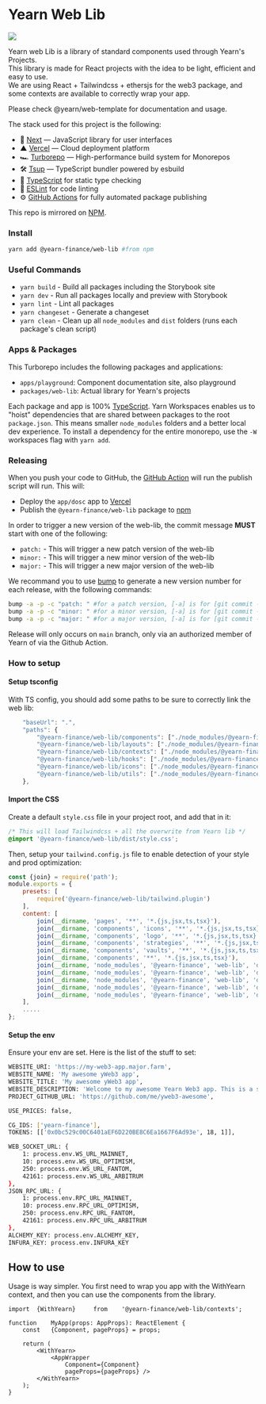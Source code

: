 # Yearn Web Lib
![](../../.github/og.jpeg)


Yearn web Lib is a library of standard components used through Yearn's Projects.    
This library is made for React projects with the idea to be light, efficient and easy to use.  
We are using React + Tailwindcss + ethersjs for the web3 package, and some contexts are available to correctly wrap your app.

Please check @yearn/web-template for documentation and usage.

The stack used for this project is the following:
- 🚀 [Next](https://nextjs.org) — JavaScript library for user interfaces
- ▲ [Vercel](https://vercel.com) — Cloud deployment platform
- 🏎 [Turborepo](https://turborepo.org) — High-performance build system for Monorepos
- 🛠 [Tsup](https://github.com/egoist/tsup) — TypeScript bundler powered by esbuild
- 📄 [TypeScript](https://www.typescriptlang.org/) for static type checking
- 💄 [ESLint](https://eslint.org/) for code linting
- ⚙️ [GitHub Actions](https://github.com/changesets/action) for fully automated package publishing

This repo is mirrored on [NPM](https://www.npmjs.com/package/@yearn-finance/web-lib).

### Install
```sh
yarn add @yearn-finance/web-lib #from npm
```

### Useful Commands
- `yarn build` - Build all packages including the Storybook site
- `yarn dev` - Run all packages locally and preview with Storybook
- `yarn lint` - Lint all packages
- `yarn changeset` - Generate a changeset
- `yarn clean` - Clean up all `node_modules` and `dist` folders (runs each package's clean script)


### Apps & Packages
This Turborepo includes the following packages and applications:

- `apps/playground`: Component documentation site, also playground
- `packages/web-lib`: Actual library for Yearn's projects

Each package and app is 100% [TypeScript](https://www.typescriptlang.org/). Yarn Workspaces enables us to "hoist" dependencies that are shared between packages to the root `package.json`. This means smaller `node_modules` folders and a better local dev experience. To install a dependency for the entire monorepo, use the `-W` workspaces flag with `yarn add`.


### Releasing
When you push your code to GitHub, the [GitHub Action](https://github.com/changesets/action) will run the publish script will run. This will:
- Deploy the `app/dosc` app to [Vercel](https://vercel.com)
- Publish the `@yearn-finance/web-lib` package to [npm](https://www.npmjs.com/)

In order to trigger a new version of the web-lib, the commit message **MUST** start with one of the following:
- `patch:` - This will trigger a new patch version of the web-lib
- `minor:` - This will trigger a new minor version of the web-lib
- `major:` - This will trigger a new major version of the web-lib

We recommand you to use [bump](https://github.com/JS-DevTools/version-bump-prompt) to generate a new version number for each release, with the following commands:
```bash
bump -a -p -c "patch: " #for a patch version, [-a] is for [git commit -a], [-p] is for [git push] and [-c] is for [git commit -m].
bump -a -p -c "minor: " #for a minor version, [-a] is for [git commit -a], [-p] is for [git push] and [-c] is for [git commit -m].
bump -a -p -c "major: " #for a major version, [-a] is for [git commit -a], [-p] is for [git push] and [-c] is for [git commit -m].
```

Release will only occurs on `main` branch, only via an authorized member of Yearn of via the Github Action.

### How to setup

#### Setup tsconfig
With TS config, you should add some paths to be sure to correctly link the web lib: 
```ts
	"baseUrl": ".",
	"paths": {
		"@yearn-finance/web-lib/components": ["./node_modules/@yearn-finance/web-lib/dist/components"],
		"@yearn-finance/web-lib/layouts": ["./node_modules/@yearn-finance/web-lib/dist/layouts"],
		"@yearn-finance/web-lib/contexts": ["./node_modules/@yearn-finance/web-lib/dist/contexts"],
		"@yearn-finance/web-lib/hooks": ["./node_modules/@yearn-finance/web-lib/dist/hooks"],
		"@yearn-finance/web-lib/icons": ["./node_modules/@yearn-finance/web-lib/dist/icons"],
		"@yearn-finance/web-lib/utils": ["./node_modules/@yearn-finance/web-lib/dist/utils"],
	},
```

#### Import the CSS
Create a default `style.css` file in your project root, and add that in it:
```scss
/* This will load Tailwindcss + all the overwrite from Yearn lib */
@import '@yearn-finance/web-lib/dist/style.css';
```

Then, setup your `tailwind.config.js` file to enable detection of your style and prod optimization:
```js
const {join} = require('path');
module.exports = {
	presets: [
		require('@yearn-finance/web-lib/tailwind.plugin')
	],
	content: [
		join(__dirname, 'pages', '**', '*.{js,jsx,ts,tsx}'),
		join(__dirname, 'components', 'icons', '**', '*.{js,jsx,ts,tsx}'),
		join(__dirname, 'components', 'logo', '**', '*.{js,jsx,ts,tsx}'),
		join(__dirname, 'components', 'strategies', '**', '*.{js,jsx,ts,tsx}'),
		join(__dirname, 'components', 'vaults', '**', '*.{js,jsx,ts,tsx}'),
		join(__dirname, 'components', '**', '*.{js,jsx,ts,tsx}'),
		join(__dirname, 'node_modules', '@yearn-finance', 'web-lib', 'dist', 'layouts', '**', '*.js'),
		join(__dirname, 'node_modules', '@yearn-finance', 'web-lib', 'dist', 'components', '**', '*.js'),
		join(__dirname, 'node_modules', '@yearn-finance', 'web-lib', 'dist', 'contexts', '**', '*.js'),
		join(__dirname, 'node_modules', '@yearn-finance', 'web-lib', 'dist', 'icons', '**', '*.js'),
		join(__dirname, 'node_modules', '@yearn-finance', 'web-lib', 'dist', 'utils', '**', '*.js')
	],
	.....
};
```


#### Setup the env
Ensure your env are set. Here is the list of the stuff to set:
```bash
WEBSITE_URI: 'https://my-web3-app.major.farm',
WEBSITE_NAME: 'My awesome yWeb3 app',
WEBSITE_TITLE: 'My awesome yWeb3 app',
WEBSITE_DESCRIPTION: 'Welcome to my awesome Yearn Web3 app. This is a super description that will be used for the SEO stuffs',
PROJECT_GITHUB_URL: 'https://github.com/me/yweb3-awesome',

USE_PRICES: false,

CG_IDS: ['yearn-finance'],
TOKENS: [['0x0bc529c00C6401aEF6D220BE8C6Ea1667F6Ad93e', 18, 1]],

WEB_SOCKET_URL: {
	1: process.env.WS_URL_MAINNET,
	10: process.env.WS_URL_OPTIMISM,
	250: process.env.WS_URL_FANTOM,
	42161: process.env.WS_URL_ARBITRUM
},
JSON_RPC_URL: {
	1: process.env.RPC_URL_MAINNET,
	10: process.env.RPC_URL_OPTIMISM,
	250: process.env.RPC_URL_FANTOM,
	42161: process.env.RPC_URL_ARBITRUM
},
ALCHEMY_KEY: process.env.ALCHEMY_KEY,
INFURA_KEY: process.env.INFURA_KEY
```


## How to use
Usage is way simpler. You first need to wrap you app with the WithYearn context, and then you can use the components from the library.
```tsx
import	{WithYearn}		from	'@yearn-finance/web-lib/contexts';

function	MyApp(props: AppProps): ReactElement {
	const	{Component, pageProps} = props;
	
	return (
		<WithYearn>
			<AppWrapper
				Component={Component}
				pageProps={pageProps} />
		</WithYearn>
	);
}
```
